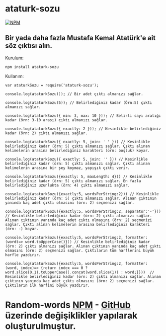 # ataturk-sozu

[![NPM](https://img.shields.io/badge/NPM-red?logo=NPM&style=flat-square)](https://www.npmjs.com/package/ataturk-sozu)

## Bir yada daha fazla Mustafa Kemal Atatürk'e ait söz çıktısı alın.

Kurulum:

    npm install ataturk-sozu

Kullanım:

    var ataturkSozu = require('ataturk-sozu');

    console.log(ataturkSozu()); // Bir adet çıktı almanızı sağlar.

    console.log(ataturkSozu(5)); // Belirlediğiniz kadar (Örn:5) çıktı almanızı sağlar.

    console.log(ataturkSozu({ min: 3, max: 10 })); // Belirli sayı aralığı kadar (örn: 3-10 arası) çıktı almanızı sağlar.

    console.log(ataturkSozu({ exactly: 2 })); // Kesinlikle belirlediğiniz kadar (örn: 2) çıktı almanızı sağlar.

    console.log(ataturkSozu({ exactly: 5, join: ' ' })) // Kesinlikle belirlediğiniz kadar (örn: 5) çıktı almanızı sağlar. Çıktı alınan kelimelerin arasına belirlediğiniz karakteri (örn: boşluk) koyar.

    console.log(ataturkSozu({ exactly: 5, join: '' })) // Kesinlikle belirlediğiniz kadar (örn: 5) çıktı almanızı sağlar. Çıktı alınan kelimelerin arasına bir şey koymaz, yapışık çıktı verir.

    console.log(ataturkSozu({exactly: 5, maxLength: 4})) // Kesinlikle belirlediğiniz kadar (örn: 5) çıktı almanızı sağlar. En fazla belirlediğiniz uzunlukta (örn: 4) çıktı almanızı sağlar.

    console.log(ataturkSozu({exactly:5, wordsPerString:2})) // Kesinlikle belirlediğiniz kadar (örn: 5) çıktı almanızı sağlar. Alınan çıktının yanında kaç adet çıktı olmasını (örn: 2) seçmenizi sağlar.

    console.log(ataturkSozu({exactly:5, wordsPerString:2, separator:'-'})) // Kesinlikle belirlediğiniz kadar (örn: 2) çıktı almanızı sağlar. Alınan çıktının yanında kaç adet çıktı olmasını (örn: 2) seçmenizi sağlar. Çıktı alınan kelimelerin arasına belirlediğiniz karakteri (örn: -) koyar.

    console.log(ataturkSozu({exactly:5, wordsPerString:2, formatter: (word)=> word.toUpperCase()})) // Kesinlikle belirlediğiniz kadar (örn: 2) çıktı almanızı sağlar. Alınan çıktının yanında kaç adet çıktı olmasını (örn: 2) seçmenizi sağlar. Çıktıların tüm harflerini büyük harfle yazdırır.

    console.log(ataturkSozu({exactly:5, wordsPerString:2, formatter: (word, index)=> {return index === 0 ? word.slice(0,1).toUpperCase().concat(word.slice(1)) : word;}}))  // Kesinlikle belirlediğiniz kadar (örn: 2) çıktı almanızı sağlar. Alınan çıktının yanında kaç adet çıktı olmasını (örn: 2) seçmenizi sağlar. Çıktıların ilk harfini büyük yazdırır.

# Random-words [NPM](https://www.npmjs.com/package/random-words) - [GitHub](https://github.com/punkave/random-words) üzerinde değişiklikler yapılarak oluşturulmuştur.

